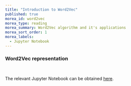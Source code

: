 ```yaml
---
title: "Introduction to Word2Vec" 
published: true
morea_id: word2vec
morea_type: reading
morea_summary: Word2Vec algorithm and it's applications
morea_sort_order: 1
morea_labels:
  - Jupyter Notebook
---
```

### Word2Vec representation
<br/>


The relevant Jupyter Notebook can be obtained [here](resources/word2vec.ipynb).


